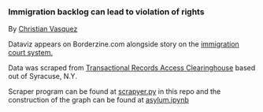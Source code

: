 ### Immigration backlog can lead to violation of rights
By [Christian Vasquez](htpp://twitter.com/chrismvasq)


Dataviz appears on Borderzine.com alongside story on the [immigration
court system.](http://borderzine.com/2018/05/push-to-speed-up-immigration-courts-undercuts-justice-lawyers-say/) 

Data was scraped from [Transactional Records Access Clearinghouse](http://trac.syr.edu/immigration/reports/490/index.html) based out of Syracuse, N.Y.

Scraper program can be found at [scrapyer.py](./scraper.py) in this repo and the construction of the graph can be found at [asylum.ipynb](./asylum.ipynb)
